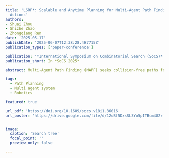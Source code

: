 ```yaml
---
title: 'LSRP*: Scalable and Anytime Planning for Multi-Agent Path Finding with Asynchronous
  Actions'
authors:
- Shuai Zhou
- Shizhe Zhao
- Zhongqiang Ren
date: '2025-05-17'
publishDate: '2025-06-07T12:38:28.487715Z'
publication_types: ['paper-conference']

publication: '*International Symposium on Combinatorial Search (SoCS)*'
publication_short: In *SoCS 2025*

abstract: Multi-Agent Path Finding (MAPF) seeks collision-free paths for multiple agents from their respective starting locations to their respective goal locations while minimizing path costs. Although many MAPF algorithms were developed, most of them rely on a common assumption on synchronized actions, where the actions of all agents start at the same time and always take a time unit. This assumption may limit use of MAPF planners in practice. To get rid of this assumption, recently, an algorithm called Loosely Synchronized Rule-Based Planning (LSRP) is proposed, which can find sub-optimal solutions for many agents. However, LSRP often finds poor quality solutions due to its unbounded sub-optimality. This paper develops a new anytime planner called LSRP* that can keep improving solution quality after the initial solution is obtained until the runtime budget depletes. We analyze the properties of LSPR* and test it against several baselines with up to 1000 agents in various maps. LSRP* can handle up to 25% more agents than LSRP and can reduce up to 40% of the solution cost found by LSRP

tags:
  - Path Planning
  - Multi agent system
  - Robotics

featured: true

url_pdf: 'https://doi.org/10.1609/socs.v18i1.36016'
url_poster: 'https://drive.google.com/file/d/12uBf5DxsSL3Yo5pITBcm4GZrfgPRJ4OG/view?usp=sharing'


image:
  caption: 'Search tree'
  focal_point: ''
  preview_only: false  

---
```

